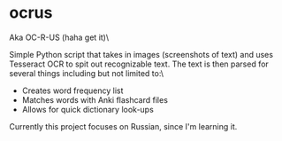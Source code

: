 # ocrus

Aka OC-R-US (haha get it)\

Simple Python script that takes in images (screenshots of text) and uses
Tesseract OCR to spit out recognizable text. The text is then parsed for
several things including but not limited to:\

- Creates word frequency list
- Matches words with Anki flashcard files
- Allows for quick dictionary look-ups

Currently this project focuses on Russian, since I'm learning it.
